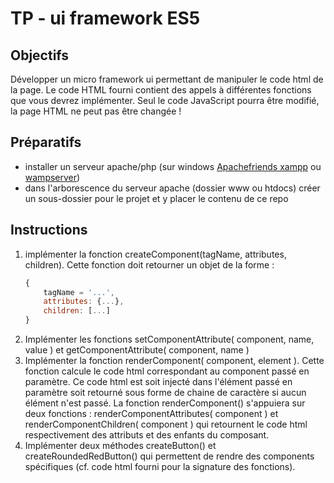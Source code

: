 # TP - ui framework ES5

## Objectifs
Développer un micro framework ui permettant de manipuler le code html de la page.
Le code HTML fourni contient des appels à différentes fonctions que vous devrez implémenter. Seul le code JavaScript pourra être modifié, la page HTML ne peut pas être changée !

## Préparatifs
- installer un serveur apache/php (sur windows [Apachefriends xampp](https://www.apachefriends.org/fr/index.html) ou [wampserver](http://www.wampserver.com/))
- dans l'arborescence du serveur apache (dossier www ou htdocs) créer un sous-dossier pour le projet et y placer le contenu de ce repo

## Instructions
1. implémenter la fonction createComponent(tagName, attributes, children). Cette fonction doit retourner un objet de la forme : 
    ```js
    {
        tagName = '...',
        attributes: {...},
        children: [...]
    }
    ```
2. Implémenter les fonctions setComponentAttribute( component, name, value ) et getComponentAttribute( component, name )
3. Implémenter la fonction renderComponent( component, element ). Cette fonction calcule le code html correspondant au component passé en paramètre. Ce code html est soit injecté dans l'élément passé en paramètre soit retourné sous forme de chaine de caractère si aucun élément n'est passé. 
La fonction renderComponent() s'appuiera sur deux fonctions : renderComponentAttributes( component ) et renderComponentChildren( component ) qui retournent le code html respectivement des attributs et des enfants du composant.
4. Implémenter deux méthodes createButton() et createRoundedRedButton() qui permettent de rendre des components spécifiques (cf. code html fourni pour la signature des fonctions).
